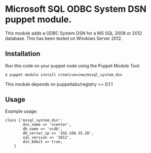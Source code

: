 # Microsoft SQL ODBC System DSN puppet module.

This module adds a ODBC System DSN for a MS SQL 2008 or 2012 database. This has been tested on Windows Server 2012.  

## Installation

Run this code on your puppet node using the Puppet Module Tool:

```bash
$ puppet module install creativeview/mssql_system_dsn
```
This module depends on puppetlabs/registry >= 0.1.1

## Usage
Example usage:

```puppet
class {'mssql_system_dsn':
        dsn_name => 'vcenter',
        db_name => 'vcdb',
        db_server_ip => '192.168.35.20',
        sql_version => '2012',
        dsn_64bit => true,
    }
```


